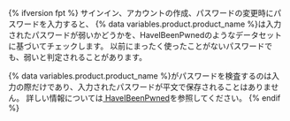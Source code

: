 {% ifversion fpt %}
サインイン、アカウントの作成、パスワードの変更時にパスワードを入力すると、
{% data variables.product.product_name %}は入力されたパスワードが弱いかどうかを、HaveIBeenPwnedのようなデータセットに基づいてチェックします。 以前にまったく使ったことがないパスワードでも、弱いと判定されることがあります。

{% data variables.product.product_name %}がパスワードを検査するのは入力の際だけであり、入力されたパスワードが平文で保存されることはありません。 詳しい情報については[ HaveIBeenPwned](https://haveibeenpwned.com/)を参照してください。
{% endif %}
